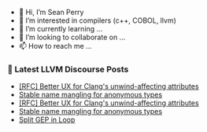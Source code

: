 - 👋 Hi, I’m Sean Perry
- 👀 I’m interested in compilers (c++, COBOL, llvm)
- 🌱 I’m currently learning ...
- 💞️ I’m looking to collaborate on ...
- 📫 How to reach me ...

<!---
s66perry/s66perry is a ✨ special ✨ repository because its `README.md` (this file) appears on your GitHub profile.
You can click the Preview link to take a look at your changes.
--->
### 📕 Latest LLVM Discourse Posts

<!-- DISCOURSE-LLVM:START -->
- [[RFC] Better UX for Clang&#39;s unwind-affecting attributes](https://discourse.llvm.org/t/rfc-better-ux-for-clangs-unwind-affecting-attributes/66890#post_12)
- [Stable name mangling for anonymous types](https://discourse.llvm.org/t/stable-name-mangling-for-anonymous-types/66943#post_5)
- [[RFC] Better UX for Clang&#39;s unwind-affecting attributes](https://discourse.llvm.org/t/rfc-better-ux-for-clangs-unwind-affecting-attributes/66890#post_11)
- [Stable name mangling for anonymous types](https://discourse.llvm.org/t/stable-name-mangling-for-anonymous-types/66943#post_4)
- [Split GEP in Loop](https://discourse.llvm.org/t/split-gep-in-loop/66938#post_5)
<!-- DISCOURSE-LLVM:END -->
